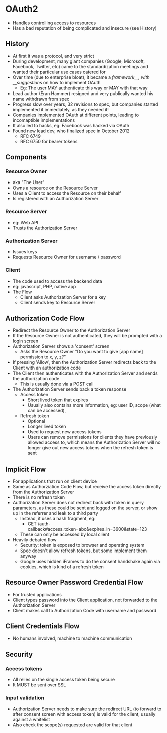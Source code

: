 OAuth2
======

- Handles controlling access to resources
- Has a bad reputation of being complicated and insecure (see History)

History
-------

- At first it was a protocol, and very strict
- During development, many giant companies (Google, Microsoft, Facebook, Twitter, etc) came to the standardization meetings and wanted their particular use cases catered for
- Over time (due to enterprise bloat), it became a *framework__, with __suggestions* on how to implement OAuth
    - Eg: The user MAY authenticate this way or MAY with that way
- Lead author (Eran Hammer) resigned and very publically wanted his name withdrawn from spec
- Progress slow over years, 32 revisions to spec, but companies started implemented it immediately, as they needed it!
- Companies implemented OAuth at different points, leading to incomaptible implementations
- It also led to hacks, eg: Facebook was hacked via OAuth
- Found new lead dev, who finalized spec in October 2012
    - RFC 6749
    - RFC 6750 for bearer tokens

Components
----------

### Resource Owner

- aka "The User"
- Owns a resource on the Resource Server
- Uses a Client to access the Resource on their behalf
- Is registered with an Authorization Server

### Resource Server

- eg: Web API
- Trusts the Authorization Server

### Authorization Server

- Issues keys
- Requests Resource Owner for username / password

### Client
- The code used to access the backend data
- eg: javascript, PHP, native app
- The Flow
    - Client asks Authorization Server for a key
    - Client sends key to Resource Server
    
Authorization Code Flow 
-----------------------

- Redirect the Resource Owner to the Authorization Server
- If the Resource Owner is not authenticated, they will be prompted with a login screen
- Authorization Server shows a 'consent' screen
    - Asks the Resource Owner "Do you want to give [app name] permission to x, y, z?"
- If pressing 'Allow', then the Authorization Server redirects back to the Client with an authorization code
- The Client then authenticates with the Authorization Server and sends the authorization code
    - This is usually done via a POST call
- The Authorization Server sends back a token response
    - Access token
        - Short lived token that expires
        - Usually also contains more information, eg: user ID, scope (what can be accessed), 
    - Refresh token
        - Optional
        - Longer lived token
        - Used to request new access tokens
        - Users can remove permissions for clients they have previously allowed access to, which means the Authorization Server will no longer give out new access tokens when the refresh token is sent

Implicit Flow
-------------

- For applications that run on client device
- Same as Authorziation Code Flow, but receive the access token directly from the Authorization Server
- There is no refresh token
- Authorization Server does not redirect back with token in query parameters, as these could be sent and logged on the server, or show up in the referrer and leak to a third party
    - Instead, it uses a hash fragment, eg:
        - GET /auth-callback#access_token=abc&expires_in=3600&state=123
    - These can only be accessed by local client
- Heavily debated flow
    - Security: token is exposed to browser and operating system
    - Spec doesn't allow refresh tokens, but some implement them anyway
    - Google uses hidden iFrames to do the consent handshake again via cookies, which is kind of a refresh token

Resource Owner Password Credential Flow
---------------------------------------


- For trusted applications
- Client types password into the Client application, not forwarded to the Authorization Server
- Client makes call to Authorization Code with username and password 

Client Credentials Flow
-----------------------

- No humans involved, machine to machine communication

Security
--------

### Access tokens

- All relies on the single access token being secure
- It MUST be sent over SSL

### Input validation

- Authorization Server needs to make sure the redirect URL (to forward to after consent screen with access token) is valid for the client, usually against a whitelist
- Also check the scope(s) requested are valid for that client
